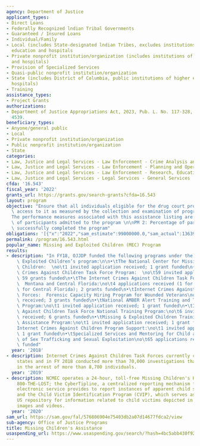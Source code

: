```yaml
---
agency: Department of Justice
applicant_types:
- Direct Loans
- Federally Recognized lndian Tribal Governments
- Guaranteed / Insured Loans
- Individual/Family
- Local (includes State-designated lndian Tribes, excludes institutions of higher
  education and hospitals
- Private nonprofit institution/organization (includes institutions of higher education
  and hospitals)
- Provision of Specialized Services
- Quasi-public nonprofit institution/organization
- State (includes District of Columbia, public institutions of higher education and
  hospitals)
- Training
assistance_types:
- Project Grants
authorizations:
- Department of Justice Appropriations Act, 2023, Pub. L. No. 117-328, 136 Stat. 4459,
  4539.
beneficiary_types:
- Anyone/general public
- Local
- Private nonprofit institution/organization
- Public nonprofit institution/organization
- State
categories:
- Law, Justice and Legal Services - Law Enforcement - Crime Analysis and Data
- Law, Justice and Legal Services - Law Enforcement - Planning and Operations
- Law, Justice and Legal Services - Law Enforcement - Research, Education, Training
- Law, Justice and Legal Services - Legal Services - General Services
cfda: '16.543'
fiscal_year: '2022'
grants_url: https://grants.gov/search-grants?cfda=16.543
layout: program
objective: "Ensure that all individuals eligible for the drug court program have equivalent\
  \ access to it as measured by the collection and examination of program data.\n\n\
  The performance measures associated with this assistance listing are:\n\nPM 1: Percentage\
  \ of participants admitted to the program \n\nPM 2: Percentage of participants who\
  \ successfully completed the program"
obligations: '[{"x":"2022","sam_estimate":99000000.0,"sam_actual":136397741.0,"usa_spending_actual":141273981.0},{"x":"2023","sam_estimate":105000000.0,"sam_actual":0.0,"usa_spending_actual":130567253.76},{"x":"2024","sam_estimate":25000000.0,"sam_actual":0.0,"usa_spending_actual":-264400.54}]'
permalink: /program/16.543.html
popular_name: Missing and Exploited Children (MEC) Program
results:
- description: "In FY18, OJJDP funded the following programs under the Missing and\
    \ Exploited Children’s program:\n\n•\tThe National Center for Missing & Exploited\
    \ Children:  \no\t1 invited application received; 1 grant funded\n•\tThe Internet\
    \ Crimes Against Children Task Force Program:  \no\t59 invited applications received;\
    \ 59 grants funded\n•\tThe Internet Crimes Against Children Task Force Program:\
    \  Montana and Central Florida:\no\t4 applications received (1 for Montana & 3\
    \ for Central Florida); 2 grants funded\n•\tInternet Crimes Against Children Task\
    \ Forces:  Forensic Capacity Hiring Program for Wounded Veterans\no\t4 applications\
    \ received; 3 grants funded\n•\tNational AMBER Alert Training and Technical Assistance\
    \ Program:\no\t1 invited application received; 1 grant funded\n•\tInternet Crimes\
    \ Against Children Task Force National Training Program:\no\t6 invited application\
    \ received; 6 grants funded\n•\tMissing & Exploited Children Training and Technical\
    \ Assistance Program:\no\t1 invited application received; 1 grant funded\n•\t\
    Internet Crimes Against Children Program Support:\no\t1 invited application received;\
    \ 1 grant funded\n•\tSpecialized Services and Mentoring for Child and Youth Victims\
    \ of Sex Trafficking and Sexual Exploitation\no\t65 applications received; 3 grants\
    \ funded"
  year: '2018'
- description: Internet Crimes Against Children Task Forces currently cover all 50
    states and in FY 2018 conducted more than 70,000 investigations that have resulted
    in the arrest of more than 8,700 individuals.
  year: '2019'
- description: NCMEC operates a 24-hour, toll-free Missing Children's Hoteline at
    800-THE-LOST; the CyberTipline, a centralized reporting mechanism for public and
    electronic service provides to report instances of apparent child sexual exploitations;
    and the Child Victim Identification Program (CVIP), which serves as the central
    US repository for information related to child victims depicted in sexually exploitive
    images and videos.
  year: '2020'
sam_url: https://sam.gov/fal/576806904e75403db2a07d14677fdca2/view
sub-agency: Office of Justice Programs
title: Missing Children's Assistance
usaspending_url: https://www.usaspending.gov/search/?hash=4bc5abb430f9218b1db7fae5365ce3e1
---
```

